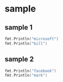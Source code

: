 # sample

## sample 1

```sample1.go
fmt.Println("microsoft")
fmt.Println("bill")
```

## sample 2

```sample2.go
fmt.Println("facebook")
fmt.Println("mark")
```